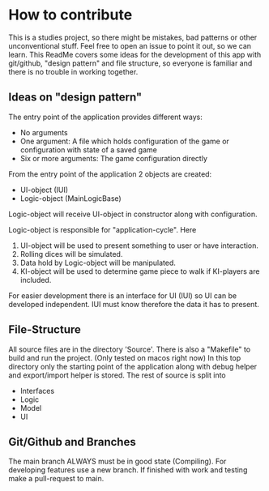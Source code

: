 # How to contribute
This is a studies project, so there might be mistakes, bad patterns or other unconventional stuff.
Feel free to open an issue to point it out, so we can learn.
This ReadMe covers some ideas for the development of this app with git/github, "design pattern" and file structure, so everyone is familiar and there is no trouble in working together.

## Ideas on "design pattern"
The entry point of the application provides different ways:
- No arguments
- One argument: A file which holds configuration of the game or configuration with state of a saved game
- Six or more arguments: The game configuration directly

From the entry point of the application 2 objects are created:
- UI-object (IUI)
- Logic-object (MainLogicBase)

Logic-object will receive UI-object in constructor along with configuration.

Logic-object is responsible for "application-cycle". Here
1. UI-object will be used to present something to user or have interaction.
2. Rolling dices will be simulated.
3. Data hold by Logic-object will be manipulated.
5. KI-object will be used to determine game piece to walk if KI-players are included.

For easier development there is an interface for UI (IUI) so UI can be developed independent. IUI must know therefore the data it has to present.

## File-Structure
All source files are in the directory 'Source'.
There is also a "Makefile" to build and run the project. (Only tested on macos right now)
In this top directory only the starting point of the application along with debug helper and export/import helper is stored.
The rest of source is split into
- Interfaces
- Logic
- Model
- UI

## Git/Github and Branches
The main branch ALWAYS must be in good state (Compiling). 
For developing features use a new branch. If finished with work and testing make a pull-request to main.